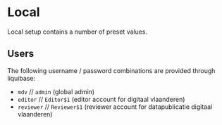 # Local

Local setup contains a number of preset values. 

## Users

The following username / password combinations are provided through liquibase:

- `mdv` // `admin` (global admin)
- `editor` // `Editor$1` (editor account for digitaal vlaanderen)
- `reviewer` // `Reviewer$1` (reviewer account for datapublicatie digitaal vlaanderen)
